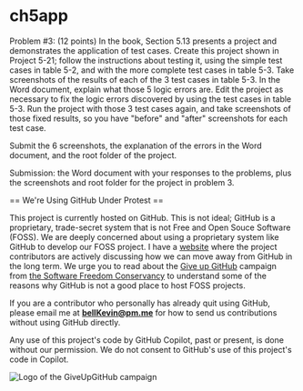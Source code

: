 # ch5app

Problem #3: (12 points) In the book, Section 5.13 presents a project and demonstrates the application of test cases. Create this project shown in Project 5-21; follow the instructions about testing it, using the simple test cases in table 5-2, and with the more complete test cases in table 5-3. Take screenshots of the results of each of the 3 test cases in table 5-3. In the Word document, explain what those 5 logic errors are. Edit the project as necessary to fix the logic errors discovered by using the test cases in table 5-3. Run the project with those 3 test cases again, and take screenshots of those fixed results, so you have "before" and "after" screenshots for each test case.

Submit the 6 screenshots, the explanation of the errors in the Word document, and the root folder of the project.

 

Submission: the Word document with your responses to the problems, plus the screenshots and root folder for the project in problem 3.

== We're Using GitHub Under Protest ==

This project is currently hosted on GitHub.  This is not ideal; GitHub is a
proprietary, trade-secret system that is not Free and Open Souce Software
(FOSS).  We are deeply concerned about using a proprietary system like GitHub
to develop our FOSS project. I have a [website](https://bellKevin.me) where the
project contributors are actively discussing how we can move away from GitHub
in the long term.  We urge you to read about the [Give up GitHub](https://GiveUpGitHub.org) campaign 
from [the Software Freedom Conservancy](https://sfconservancy.org) to understand some of the reasons why GitHub is not 
a good place to host FOSS projects.

If you are a contributor who personally has already quit using GitHub, please
email me at **bellKevin@pm.me** for how to send us contributions without
using GitHub directly.

Any use of this project's code by GitHub Copilot, past or present, is done
without our permission.  We do not consent to GitHub's use of this project's
code in Copilot.

![Logo of the GiveUpGitHub campaign](https://sfconservancy.org/img/GiveUpGitHub.png)
